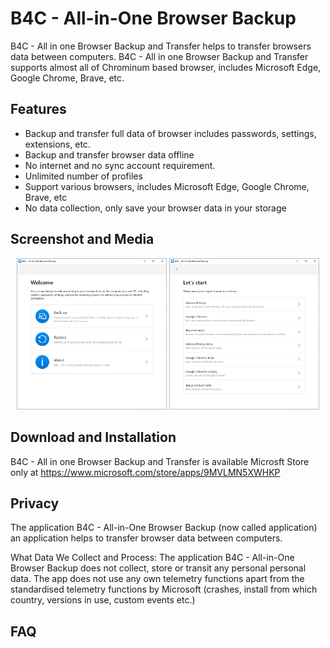 # B4C - All-in-One Browser Backup
B4C - All in one Browser Backup and Transfer helps to transfer browsers data between computers.
B4C - All in one Browser Backup and Transfer supports almost all of Chrominum based browser, includes Microsoft Edge, Google Chrome, Brave, etc.


## Features
- Backup and transfer full data of browser includes passwords, settings, extensions, etc.
- Backup and transfer browser data offline
- No internet and no sync account requirement.
- Unlimited number of profiles
- Support various browsers, includes Microsoft Edge, Google Chrome, Brave, etc
- No data collection, only save your browser data in your storage
  
## Screenshot and Media
<p align="center">
<img src="Screenshot/1.PNG" alt="B4C - All-in-One Browser Backup screentshot" width="240" /> 
<img src="Screenshot/2.PNG" alt="B4C - All-in-One Browser Backup screentshot" width="240" /> 
</p>

## Download and Installation
B4C - All in one Browser Backup and Transfer is available Microsft Store only at https://www.microsoft.com/store/apps/9MVLMN5XWHKP

## Privacy
The application B4C - All-in-One Browser Backup (now called application) an application helps to transfer browser data between computers.

What Data We Collect and Process: The application B4C - All-in-One Browser Backup does not collect, store or transit any personal personal data. 
The app does not use any own telemetry functions apart from the standardised telemetry functions by Microsoft (crashes, install from which country, versions in use, custom events etc.)

## FAQ

